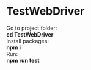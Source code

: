 # TestWebDriver
Go to project folder:
<br>
<b>cd TestWebDriver</b>
<br>
Install packages:
<br>
<b>npm i</b>
<br>
Run:
<br>
<b>npm run test</b>
